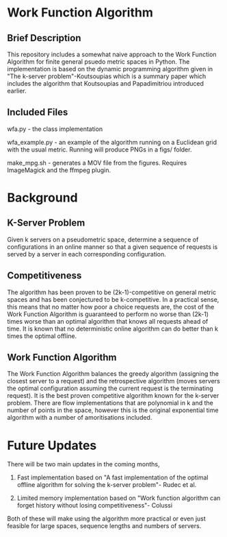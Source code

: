 # Work Function Algorithm

## Brief Description
This repository includes a somewhat naive approach to the Work Function
Algorithm for finite general psuedo metric spaces in Python. The implementation
is based on the dynamic programming algorithm given in "The k-server
problem"-Koutsoupias which is a summary paper which includes the algorithm that
Koutsoupias and Papadimitriou introduced earlier.

## Included Files
wfa.py - the class implementation

wfa\_example.py - an example of the algorithm running on a Euclidean grid with
the usual metric. Running will produce PNGs in a figs/ folder.

make\_mpg.sh - generates a MOV file from the figures. Requires ImageMagick and
the ffmpeg plugin.

# Background
## K-Server Problem
Given k servers on a pseudometric space, determine a sequence of configurations
in an online manner so that a given sequence of requests is served by a server
in each corresponding configuration.

## Competitiveness
The algorithm has been proven to be (2k-1)-competitive on general metric spaces
and has been conjectured to be k-competitive. In a practical sense, this means
that no matter how poor a choice requests are, the cost of the Work Function
Algorithm is guaranteed to perform no worse than (2k-1) times worse than an
optimal algorithm that knows all requests ahead of time. It is known that no
deterministic online algorithm can do better than k times the optimal offline.

## Work Function Algorithm
The Work Function Algorithm balances the greedy algorithm (assigning the
closest server to a request) and the retrospective algorithm (moves servers the
optimal configuration assuming the current request is the terminating request).
It is the best proven competitive algorithm known for the k-server problem.
There are flow implementations that are polynomial in k and the number of
points in the space, however this is the original exponential time algorithm
with a number of amoritisations included.

# Future Updates
There will be two main updates in the coming months,

1. Fast implementation based on "A fast implementation of the optimal offline
algorithm for solving the k-server problem"- Rudec et al.

2. Limited memory implementation based on "Work function algorithm can forget
history without losing competitiveness"- Colussi

Both of these will make using the algorithm more practical or even just
feasible for large spaces, sequence lengths and numbers of servers.
